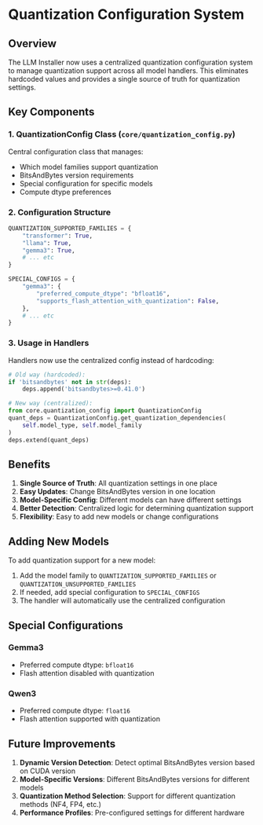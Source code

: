 # Quantization Configuration System

## Overview

The LLM Installer now uses a centralized quantization configuration system to manage quantization support across all model handlers. This eliminates hardcoded values and provides a single source of truth for quantization settings.

## Key Components

### 1. QuantizationConfig Class (`core/quantization_config.py`)

Central configuration class that manages:
- Which model families support quantization
- BitsAndBytes version requirements
- Special configuration for specific models
- Compute dtype preferences

### 2. Configuration Structure

```python
QUANTIZATION_SUPPORTED_FAMILIES = {
    "transformer": True,
    "llama": True,
    "gemma3": True,
    # ... etc
}

SPECIAL_CONFIGS = {
    "gemma3": {
        "preferred_compute_dtype": "bfloat16",
        "supports_flash_attention_with_quantization": False,
    },
    # ... etc
}
```

### 3. Usage in Handlers

Handlers now use the centralized config instead of hardcoding:

```python
# Old way (hardcoded):
if 'bitsandbytes' not in str(deps):
    deps.append('bitsandbytes>=0.41.0')

# New way (centralized):
from core.quantization_config import QuantizationConfig
quant_deps = QuantizationConfig.get_quantization_dependencies(
    self.model_type, self.model_family
)
deps.extend(quant_deps)
```

## Benefits

1. **Single Source of Truth**: All quantization settings in one place
2. **Easy Updates**: Change BitsAndBytes version in one location
3. **Model-Specific Config**: Different models can have different settings
4. **Better Detection**: Centralized logic for determining quantization support
5. **Flexibility**: Easy to add new models or change configurations

## Adding New Models

To add quantization support for a new model:

1. Add the model family to `QUANTIZATION_SUPPORTED_FAMILIES` or `QUANTIZATION_UNSUPPORTED_FAMILIES`
2. If needed, add special configuration to `SPECIAL_CONFIGS`
3. The handler will automatically use the centralized configuration

## Special Configurations

### Gemma3
- Preferred compute dtype: `bfloat16`
- Flash attention disabled with quantization

### Qwen3
- Preferred compute dtype: `float16`
- Flash attention supported with quantization

## Future Improvements

1. **Dynamic Version Detection**: Detect optimal BitsAndBytes version based on CUDA version
2. **Model-Specific Versions**: Different BitsAndBytes versions for different models
3. **Quantization Method Selection**: Support for different quantization methods (NF4, FP4, etc.)
4. **Performance Profiles**: Pre-configured settings for different hardware